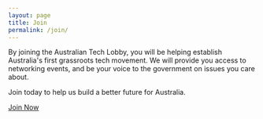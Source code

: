 ```yaml
---
layout: page
title: Join
permalink: /join/
---
```


By joining the Australian Tech Lobby, you will be helping establish Australia's first grassroots tech movement. We will provide you access to networking events, and be your voice to the government on issues you care about.

Join today to help us build a better future for Australia.

<a target="_blank" href="https://docs.google.com/forms/d/e/1FAIpQLSdMap4gcp1-CSK765xlkSXsbT0DFDsu3GVxVfy8JIBLsdIavQ/viewform" class="button scrolly">Join Now</a>